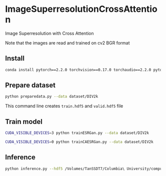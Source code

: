 # ImageSuperresolutionCrossAttention
Image Superresolution with Cross Attention 

Note that the images are read and trained on cv2 BGR format 
## Install 
```bash 
conda install pytorch==2.2.0 torchvision==0.17.0 torchaudio==2.2.0 pytorch-cuda=11.8 -c pytorch -c nvidia
```
## Prepare dataset 
```bash
python preparedata.py --data dataset/DIV2k
```
This command line creates `train.hdf5` and `valid.hdf5` file 

## Train model 
```bash
CUDA_VISIBLE_DEVICES=3 python trainESRGan.py --data dataset/DIV2k
```
```bash 
CUDA_VISIBLE_DEVICES=0 python trainCAESRGan.py --data dataset/DIV2k
```

## Inference 
```bash 
python inference.py --hdf5 /Volumes/TanSSDT7/Columbia\ University/computer\ vision\ 2/dataset/DIV2k/lr_valid.hdf5 --weight /Users/tan/Desktop/ImageSuperresolutionCrossAttention/weights/gen_ep4.pth
```